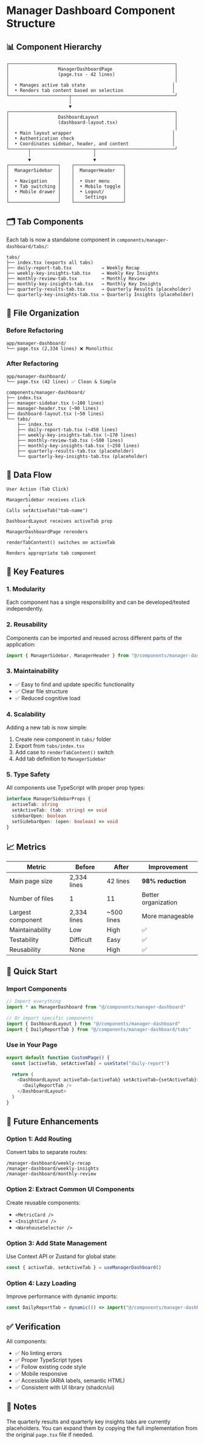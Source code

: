 # Manager Dashboard Component Structure

## 📊 Component Hierarchy

```
┌─────────────────────────────────────────────────────────────┐
│                  ManagerDashboardPage                       │
│                  (page.tsx - 42 lines)                      │
│                                                             │
│  • Manages active tab state                                │
│  • Renders tab content based on selection                  │
└──────────────────────┬──────────────────────────────────────┘
                       │
                       ▼
┌─────────────────────────────────────────────────────────────┐
│                  DashboardLayout                            │
│                  (dashboard-layout.tsx)                     │
│                                                             │
│  • Main layout wrapper                                     │
│  • Authentication check                                    │
│  • Coordinates sidebar, header, and content                │
└───────┬───────────────────────┬─────────────────────────────┘
        │                       │
        ▼                       ▼
┌──────────────────┐    ┌──────────────────┐
│  ManagerSidebar  │    │  ManagerHeader   │
│                  │    │                  │
│  • Navigation    │    │  • User menu     │
│  • Tab switching │    │  • Mobile toggle │
│  • Mobile drawer │    │  • Logout/       │
│                  │    │    Settings      │
└──────────────────┘    └──────────────────┘
```

## 🗂️ Tab Components

Each tab is now a standalone component in `components/manager-dashboard/tabs/`:

```
tabs/
├── index.tsx (exports all tabs)
├── daily-report-tab.tsx           → Weekly Recap
├── weekly-key-insights-tab.tsx    → Weekly Key Insights
├── monthly-review-tab.tsx         → Monthly Review
├── monthly-key-insights-tab.tsx   → Monthly Key Insights
├── quarterly-results-tab.tsx      → Quarterly Results (placeholder)
└── quarterly-key-insights-tab.tsx → Quarterly Insights (placeholder)
```

## 📁 File Organization

### Before Refactoring
```
app/manager-dashboard/
└── page.tsx (2,334 lines) ❌ Monolithic
```

### After Refactoring
```
app/manager-dashboard/
└── page.tsx (42 lines) ✅ Clean & Simple

components/manager-dashboard/
├── index.tsx
├── manager-sidebar.tsx (~100 lines)
├── manager-header.tsx (~90 lines)
├── dashboard-layout.tsx (~50 lines)
└── tabs/
    ├── index.tsx
    ├── daily-report-tab.tsx (~450 lines)
    ├── weekly-key-insights-tab.tsx (~170 lines)
    ├── monthly-review-tab.tsx (~500 lines)
    ├── monthly-key-insights-tab.tsx (~250 lines)
    ├── quarterly-results-tab.tsx (placeholder)
    └── quarterly-key-insights-tab.tsx (placeholder)
```

## 🔄 Data Flow

```
User Action (Tab Click)
        ↓
ManagerSidebar receives click
        ↓
Calls setActiveTab("tab-name")
        ↓
DashboardLayout receives activeTab prop
        ↓
ManagerDashboardPage rerenders
        ↓
renderTabContent() switches on activeTab
        ↓
Renders appropriate tab component
```

## 🎯 Key Features

### 1. **Modularity**
Each component has a single responsibility and can be developed/tested independently.

### 2. **Reusability**
Components can be imported and reused across different parts of the application:

```typescript
import { ManagerSidebar, ManagerHeader } from "@/components/manager-dashboard"
```

### 3. **Maintainability**
- ✅ Easy to find and update specific functionality
- ✅ Clear file structure
- ✅ Reduced cognitive load

### 4. **Scalability**
Adding a new tab is now simple:

1. Create new component in `tabs/` folder
2. Export from `tabs/index.tsx`
3. Add case to `renderTabContent()` switch
4. Add tab definition to `ManagerSidebar`

### 5. **Type Safety**
All components use TypeScript with proper prop types:

```typescript
interface ManagerSidebarProps {
  activeTab: string
  setActiveTab: (tab: string) => void
  sidebarOpen: boolean
  setSidebarOpen: (open: boolean) => void
}
```

## 📈 Metrics

| Metric | Before | After | Improvement |
|--------|--------|-------|-------------|
| Main page size | 2,334 lines | 42 lines | **98% reduction** |
| Number of files | 1 | 11 | Better organization |
| Largest component | 2,334 lines | ~500 lines | More manageable |
| Maintainability | Low | High | ✅ |
| Testability | Difficult | Easy | ✅ |
| Reusability | None | High | ✅ |

## 🚀 Quick Start

### Import Components
```typescript
// Import everything
import * as ManagerDashboard from "@/components/manager-dashboard"

// Or import specific components
import { DashboardLayout } from "@/components/manager-dashboard"
import { DailyReportTab } from "@/components/manager-dashboard/tabs"
```

### Use in Your Page
```typescript
export default function CustomPage() {
  const [activeTab, setActiveTab] = useState("daily-report")

  return (
    <DashboardLayout activeTab={activeTab} setActiveTab={setActiveTab}>
      <DailyReportTab />
    </DashboardLayout>
  )
}
```

## 🔧 Future Enhancements

### Option 1: Add Routing
Convert tabs to separate routes:
```
/manager-dashboard/weekly-recap
/manager-dashboard/weekly-insights
/manager-dashboard/monthly-review
```

### Option 2: Extract Common UI Components
Create reusable components:
- `<MetricCard />`
- `<InsightCard />`
- `<WarehouseSelector />`

### Option 3: Add State Management
Use Context API or Zustand for global state:
```typescript
const { activeTab, setActiveTab } = useManagerDashboard()
```

### Option 4: Lazy Loading
Improve performance with dynamic imports:
```typescript
const DailyReportTab = dynamic(() => import("@/components/manager-dashboard/tabs/daily-report-tab"))
```

## ✅ Verification

All components:
- ✅ No linting errors
- ✅ Proper TypeScript types
- ✅ Follow existing code style
- ✅ Mobile responsive
- ✅ Accessible (ARIA labels, semantic HTML)
- ✅ Consistent with UI library (shadcn/ui)

## 📝 Notes

The quarterly results and quarterly key insights tabs are currently placeholders. You can expand them by copying the full implementation from the original `page.tsx` file if needed.

